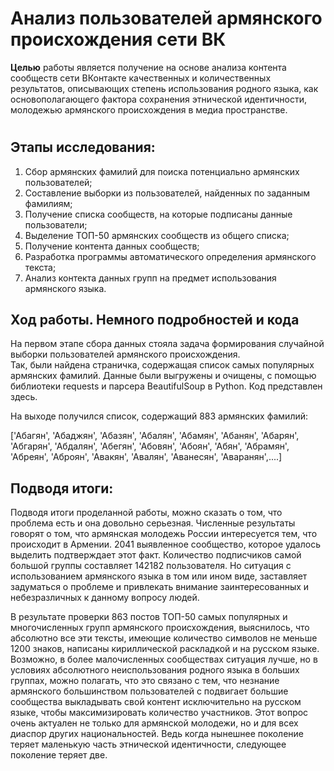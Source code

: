 # **Анализ пользователей армянского происхождения сети ВК**
**Целью** работы является получение на основе анализа контента сообществ сети 
ВКонтакте качественных и количественных результатов, описывающих степень использования 
родного языка, как основополагающего фактора сохранения 
этнической идентичности, молодежью армянского происхождения в медиа пространстве. 
#
## Этапы исследования:
1) Сбор армянских фамилий для поиска потенциально армянских пользователей;
2) Составление выборки из пользователей, найденных по заданным фамилиям;
3) Получение списка сообществ, на которые подписаны данные пользователи;
4) Выделение ТОП-50 армянских сообществ из общего списка;
5) Получение контента данных сообществ;
5) Разработка программы автоматического определения армянского текста;
7) Анализ контекта данных групп на предмет использования армянского языка.

## Ход работы. Немного подробностей и кода
На первом этапе сбора данных стояла задача формирования случайной выборки пользователей армянского происхождения.  
Так, были найдена страничка, содержащая список самых популярных армянских фамилий.  Данные были выгружены и очищены, с помощью библиотеки requests и парсера BeautifulSoup в Python. Код представлен здесь.

На выходе получился список, содержащий 883 армянских фамилий:

['Абагян', 'Абаджян', 'Абазян', 'Абалян', 'Абамян', 'Абанян', 'Абарян', 'Абгарян', 
'Абдалян', 'Абегян', 'Абовян', 'Абоян', 'Абян', 'Абрамян', 'Абреян', 'Аброян', 'Авакян', 
'Авалян', 'Аванесян', 'Аваранян',....]




## Подводя итоги:
Подводя итоги проделанной работы, можно сказать о том, что проблема есть и она довольно серьезная. Численные результаты говорят о том, что армянская молодежь России интересуется тем, что происходит в Армении. 2041 выявленное сообщество, которое удалось выделить подтверждает этот факт. Количество подписчиков самой большой группы составляет 142182 пользователя. Но ситуация с использованием армянского языка в том или ином виде, заставляет задуматься о проблеме и привлекать внимание заинтересованных и небезразличных к данному вопросу людей. 


В результате проверки 863 постов ТОП-50 самых популярных и многочисленных групп армянского происхождения, выяснилось, что абсолютно все эти тексты, имеющие количество символов не меньше 1200 знаков, написаны кириллической раскладкой и на русском языке. Возможно, в более малочисленных сообществах ситуация лучше, но в условиях абсолютного неиспользования родного языка в больших группах, можно полагать, что это связано с тем, что незнание армянского большинством пользователей с подвигает большие сообщества выкладывать свой контент исключительно на русском языке, чтобы максимизировать количество участников.
Этот вопрос очень актуален не только для армянской молодежи, но и для всех диаспор других национальностей. Ведь когда нынешнее поколение теряет маленькую часть этнической идентичности, следующее поколение теряет две. 
